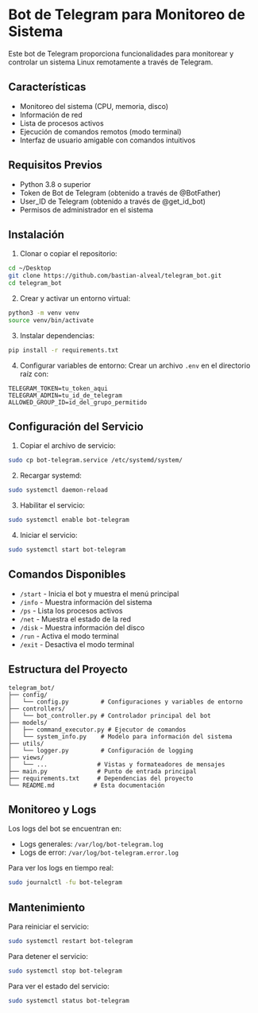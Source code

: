 # Bot de Telegram para Monitoreo de Sistema

Este bot de Telegram proporciona funcionalidades para monitorear y controlar un sistema Linux remotamente a través de Telegram.

## Características

- Monitoreo del sistema (CPU, memoria, disco)
- Información de red
- Lista de procesos activos
- Ejecución de comandos remotos (modo terminal)
- Interfaz de usuario amigable con comandos intuitivos

## Requisitos Previos

- Python 3.8 o superior
- Token de Bot de Telegram (obtenido a través de @BotFather)
- User_ID de Telegram (obtenido a través de @get_id_bot)
- Permisos de administrador en el sistema

## Instalación

1. Clonar o copiar el repositorio:
```bash
cd ~/Desktop
git clone https://github.com/bastian-alveal/telegram_bot.git
cd telegram_bot
```

2. Crear y activar un entorno virtual:
```bash
python3 -m venv venv
source venv/bin/activate
```

3. Instalar dependencias:
```bash
pip install -r requirements.txt
```

4. Configurar variables de entorno:
Crear un archivo `.env` en el directorio raíz con:
```
TELEGRAM_TOKEN=tu_token_aqui
TELEGRAM_ADMIN=tu_id_de_telegram
ALLOWED_GROUP_ID=id_del_grupo_permitido
```

## Configuración del Servicio

1. Copiar el archivo de servicio:
```bash
sudo cp bot-telegram.service /etc/systemd/system/
```

2. Recargar systemd:
```bash
sudo systemctl daemon-reload
```

3. Habilitar el servicio:
```bash
sudo systemctl enable bot-telegram
```

4. Iniciar el servicio:
```bash
sudo systemctl start bot-telegram
```

## Comandos Disponibles

- `/start` - Inicia el bot y muestra el menú principal
- `/info` - Muestra información del sistema
- `/ps` - Lista los procesos activos
- `/net` - Muestra el estado de la red
- `/disk` - Muestra información del disco
- `/run` - Activa el modo terminal
- `/exit` - Desactiva el modo terminal

## Estructura del Proyecto

```
telegram_bot/
├── config/
│   └── config.py         # Configuraciones y variables de entorno
├── controllers/
│   └── bot_controller.py # Controlador principal del bot
├── models/
│   ├── command_executor.py # Ejecutor de comandos
│   └── system_info.py    # Modelo para información del sistema
├── utils/
│   └── logger.py         # Configuración de logging
├── views/
│   └── ...              # Vistas y formateadores de mensajes
├── main.py              # Punto de entrada principal
├── requirements.txt     # Dependencias del proyecto
└── README.md           # Esta documentación
```

## Monitoreo y Logs

Los logs del bot se encuentran en:
- Logs generales: `/var/log/bot-telegram.log`
- Logs de error: `/var/log/bot-telegram.error.log`

Para ver los logs en tiempo real:
```bash
sudo journalctl -fu bot-telegram
```

## Mantenimiento

Para reiniciar el servicio:
```bash
sudo systemctl restart bot-telegram
```

Para detener el servicio:
```bash
sudo systemctl stop bot-telegram
```

Para ver el estado del servicio:
```bash
sudo systemctl status bot-telegram
```
